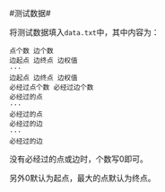 #测试数据#

将测试数据填入`data.txt`中，其中内容为：
```git
点个数 边个数
边起点 边终点 边权值
···
边起点 边终点 边权值
必经过点个数 必经过边个数
必经过的点
···
必经过的点
必经过的边
···
必经过的边
```

没有必经过的点或边时，个数写0即可。

另外0默认为起点，最大的点默认为终点。
